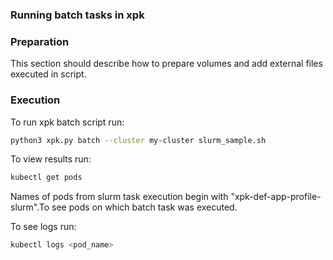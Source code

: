 ### Running batch tasks in xpk

### Preparation

This section should describe how to prepare volumes and add external files executed in script.

### Execution

To run xpk batch script run:
```bash
python3 xpk.py batch --cluster my-cluster slurm_sample.sh
```

To view results run:
```bash
kubectl get pods
```
Names of pods from slurm task execution begin with "xpk-def-app-profile-slurm".To see pods on which batch task was executed.

To see logs run:
```bash
kubectl logs <pod_name>
```

